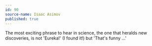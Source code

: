 ```yaml
---
id: 90
source-name: Isaac Asimov
published: true
---
```


<p>The most exciting phrase to hear in science, the one that heralds new discoveries, is not 'Eureka!' (I found it!) but 'That's funny ...'</p>


